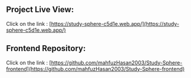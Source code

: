 ## Project Live View:

Click on the link : [https://study-sphere-c5d1e.web.app/](https://study-sphere-c5d1e.web.app/)

## Frontend Repository:

Click on the link : [https://github.com/mahfuzHasan2003/Study-Sphere-frontend](https://github.com/mahfuzHasan2003/Study-Sphere-frontend)
